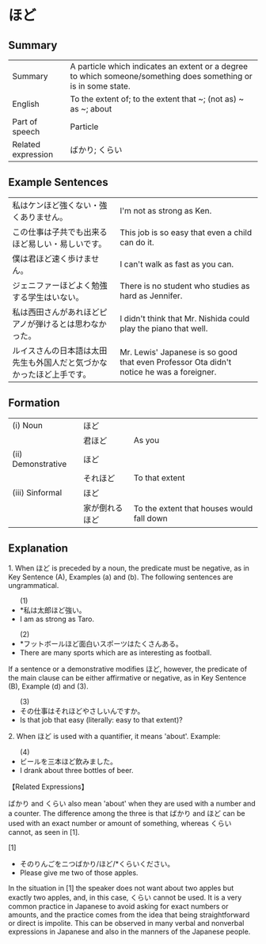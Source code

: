 # ほど

## Summary

<table><tr>   <td>Summary</td>   <td>A particle which indicates an extent or a degree to which someone/something does something or is in some state.</td></tr><tr>   <td>English</td>   <td>To the extent of; to the extent that ~; (not as) ~ as ~; about</td></tr><tr>   <td>Part of speech</td>   <td>Particle</td></tr><tr>   <td>Related expression</td>   <td>ばかり; くらい</td></tr></table>

## Example Sentences

<table><tr>   <td>私はケンほど強くない・強くありません。</td>   <td>I'm not as strong as Ken.</td></tr><tr>   <td>この仕事は子共でも出来るほど易しい・易しいです。</td>   <td>This job is so easy that even a child can do it.</td></tr><tr>   <td>僕は君ほど速く歩けません。</td>   <td>I can't walk as fast as you can.</td></tr><tr>   <td>ジェニファーほどよく勉強する学生はいない。</td>   <td>There is no student who studies as hard as Jennifer.</td></tr><tr>   <td>私は西田さんがあれほどピアノが弾けるとは思わなかった。</td>   <td>I didn't think that Mr. Nishida could play the piano that well.</td></tr><tr>   <td>ルイスさんの日本語は太田先生も外国人だと気づかなかったほど上手です。</td>   <td>Mr. Lewis' Japanese is so good that even Professor Ota didn't notice he was a foreigner.</td></tr></table>

## Formation

<table class="table"><tbody><tr class="tr head"><td class="td"><span class="numbers">(i)</span> <span class="bold">Noun</span></td><td class="td"><span class="concept">ほど</span></td><td class="td"></td></tr><tr class="tr"><td class="td"></td><td class="td"><span>君</span><span class="concept">ほど</span></td><td class="td"><span>As you</span></td></tr><tr class="tr head"><td class="td"><span class="numbers">(ii)</span> <span class="bold">Demonstrative</span></td><td class="td"><span class="concept">ほど</span></td><td class="td"></td></tr><tr class="tr"><td class="td"></td><td class="td"><span>それ</span><span class="concept">ほど</span></td><td class="td"><span>To that extent</span></td></tr><tr class="tr head"><td class="td"><span class="numbers">(iii)</span> <span class="bold">Sinformal</span></td><td class="td"><span class="concept">ほど</span></td><td class="td"></td></tr><tr class="tr"><td class="td"></td><td class="td"><span>家が倒れる</span><span class="concept">ほど</span></td><td class="td"><span>To the extent that houses would fall down</span></td></tr></tbody></table>

## Explanation

<p>1. When <span class="cloze">ほど</span> is preceded by a noun, the predicate must be negative, as in Key Sentence (A), Examples (a) and (b). The following sentences are ungrammatical.</p>  <ul>(1) <li>*私は太郎<span class="cloze">ほど</span>強い。</li> <li>I am as strong as Taro.</li> </ul>  <ul>(2) <li>*フットボール<span class="cloze">ほど</span>面白いスポーツはたくさんある。</li> <li>There are many sports which are as interesting as football.</li> </ul>  <p>If a sentence or a demonstrative modifies <span class="cloze">ほど</span>, however, the predicate of the main clause can be either affirmative or negative, as in Key Sentence (B), Example (d) and (3).</p>  <ul>(3) <li>その仕事はそれ<span class="cloze">ほど</span>やさしいんですか。</li> <li>Is that job that easy (literally: easy to that extent)?</li> </ul>  <p>2. When <span class="cloze">ほど</span> is used with a quantifier, it means 'about'. Example:</p>  <ul>(4) <li>ビールを三本<span class="cloze">ほど</span>飲みました。</li> <li>I drank about three bottles of beer.</li> </ul>  <p>【Related Expressions】</p>  <p>ばかり and くらい also mean 'about' when they are used with a number and a counter. The difference among the three is that ばかり and <span class="cloze">ほど</span> can be used with an exact number or amount of something, whereas くらい cannot, as seen in [1].</p>  <p>[1]</p>  <ul> <li>そのりんごをニつばかり/<span class="cloze">ほど</span>/*くらいください。</li> <li>Please give me two of those apples.</li> </ul>  <p>In the situation in [1] the speaker does not want about two apples but exactly two apples, and, in this case, くらい cannot be used. It is a very common practice in Japanese to avoid asking for exact numbers or amounts, and the practice comes from the idea that being straightforward or direct is impolite. This can be observed in many verbal and nonverbal expressions in Japanese and also in the manners of the Japanese people.</p>

